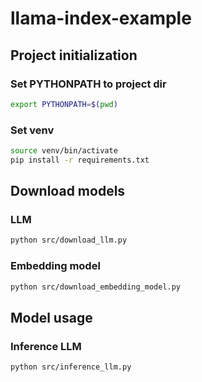# llama-index-example

## Project initialization

### Set PYTHONPATH to project dir
```bash
export PYTHONPATH=$(pwd)
```

### Set venv
```bash
source venv/bin/activate
pip install -r requirements.txt
```


## Download models

### LLM
```bash
python src/download_llm.py
```

### Embedding model
```bash
python src/download_embedding_model.py
```

## Model usage

### Inference LLM
```bash
python src/inference_llm.py
```